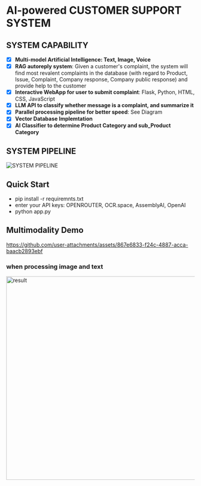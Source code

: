 # AI-powered CUSTOMER SUPPORT SYSTEM
## SYSTEM CAPABILITY
- [x] **Multi-model Artificial Intelligence: Text, Image, Voice**
- [x] **RAG autoreply system**: Given a customer's complaint, the system will find most revalent complaints in the database (with regard to Product, Issue, Complaint, Company response, Company public response) and provide help to the customer
- [x] **Interactive WebApp for user to submit complaint**: Flask, Python, HTML, CSS, JavaScript
- [x] **LLM API to classify whether message is a complaint, and summarize it**
- [x] **Parallel processing pipeline for better speed**: See Diagram
- [x] **Vector Database Implemtation**
- [x] **AI Classifier to determine Product Category and sub_Product Category**

## SYSTEM PIPELINE
![SYSTEM PIPELINE](https://github.com/user-attachments/assets/8f504bb1-81a0-4998-9669-14d091918a5a)

## Quick Start
- pip install -r requiremnts.txt
- enter your API keys: OPENROUTER, OCR.space, AssemblyAI, OpenAI 
- python app.py

## Multimodality Demo
https://github.com/user-attachments/assets/867e6833-f24c-4887-acca-baacb2893ebf

### when processing image and text
<img width="544" alt="result" src="https://github.com/user-attachments/assets/ca7a5078-87d7-4178-aad8-7aec68ea109d">




